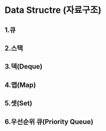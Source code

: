 <h1>Data Structre (자료구조)</h1>
<h2>1.큐</h2>


<h2>2.스택</h2>

<h2>3.덱(Deque)</h2>


<h2>4.맵(Map)</h2>

<h2>5.셋(Set)</h2>

<h2>6.우선순위 큐(Priority Queue)</h2>
